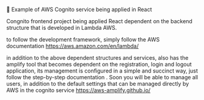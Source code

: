 🧙 Example of AWS Cognito service being applied in React

Congnito frontend project being applied React dependent on the backend structure that is developed in Lambda AWS.

to follow the development framework, simply follow the AWS documentation https://aws.amazon.com/en/lambda/

in addition to the above dependent structures and services, also has the amplify tool that becomes dependent on the registration, login and logout application, its management is configured in a simple and succinct way, just follow the step-by-step documentation . Soon you will be able to manage all users, in addition to the default settings that can be managed directly by AWS in the cognito service https://aws-amplify.github.io/
